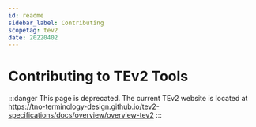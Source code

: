 ```yaml
---
id: readme
sidebar_label: Contributing
scopetag: tev2
date: 20220402
---
```


# Contributing to TEv2 Tools

:::danger This page is deprecated.
The current TEv2 website is located at https://tno-terminology-design.github.io/tev2-specifications/docs/overview/overview-tev2
:::
